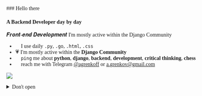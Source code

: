 <!DOCTYPE html>
<html>
<head>
<style>
body {
    font-family: 'Ubuntu Mono';
}
</style>
</head>
<body>
### Hello there 👋

#### A Backend Developer day by day
𝑭𝒓𝒐𝒏𝒕-𝒆𝒏𝒅 𝑫𝒆𝒗𝒆𝒍𝒐𝒑𝒎𝒆𝒏𝒕
I'm mostly active within the Django Community
* 🐍 I use daily `.py`, `.go`, `.html`, `.css`
* 💗 I'm mostly active within the **Django Community**
* 🦫 `ping` me about **python**, **django**, **backend**, **development**, **critical thinking**, **chess**
* 📯 reach me with Telegram [@agrenkoff](https://www.t.me/agrenkoff) or [a.grenkov@gmail.com](mailto:a.grenkov@gmail.com)

![](https://komarev.com/ghpvc/?username=grenkoff&abbreviated=true)

<details>
🍯<summary>Don't open</summary>
</details>
</body>
</html>
